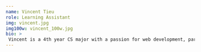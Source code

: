 ```yaml
---
name: Vincent Tieu
role: Learning Assistant
img: vincent.jpg
img100w: vincent_100w.jpg
bio: >
 Vincent is a 4th year CS major with a passion for web development, particularly in React. This is the second time that he’ll be ULAing for the course. [Here](https://vincentktieu101.github.io/MusicMap/) is a project he developed during spring break. Vincent has experience with React (CRA, GatsbyJS, and NextJS), NodeJS, Flask, MongoDB, and Firebase. 
---
```

